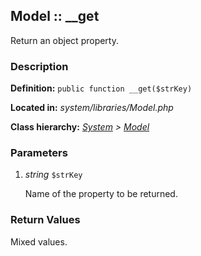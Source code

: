 
Model :: __get
-------------------------------------------

Return an object property.


### Description ###

**Definition:** `public function __get($strKey)`

**Located in:** *system/libraries/Model.php*

**Class hierarchy:** *[System](../System.md) > [Model](../Model.md)*


### Parameters ###

1. *string* `$strKey`

	Name of the property to be returned.


### Return Values ###

Mixed values.
